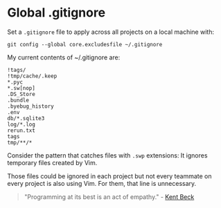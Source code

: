# Global .gitignore

Set a `.gitignore` file to apply across all projects on a local machine with:

```
git config --global core.excludesfile ~/.gitignore
```

My current contents of ~/.gitignore are:

```
!tags/
!tmp/cache/.keep
*.pyc
*.sw[nop]
.DS_Store
.bundle
.byebug_history
.env
db/*.sqlite3
log/*.log
rerun.txt
tags
tmp/**/*
```

Consider the pattern that catches files with `.swp` extensions:
It ignores temporary files created by Vim.

Those files could be ignored in each project but
not every teammate on every project is also using Vim.
For them, that line is unnecessary.

> "Programming at its best is an act of empathy." - [Kent
> Beck](http://rubyrogues.com/023-rr-book-club-smalltalk-best-practice-patterns-with-kent-beck/)
